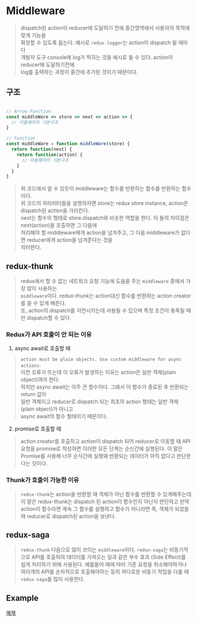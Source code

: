 # Middleware
> dispatch된 action이 reducer에 도달하기 전에 중간영역에서 사용자의 목적에 맞게 기능을  
> 확장할 수 있도록 돕는다. 예시로 `redux-logger`는 action이 dispatch 될 때마다  
> 개발자 도구 console에 log가 찍히는 것을 예시로 들 수 있다. action이 reducer에 도달하기전에  
> log를 출력하는 과정이 중간에 추가된 것이기 때문이다.

## 구조
```js

// Arrow Function
const middleWare => store => next => action => {
  // 미들웨어의 기본구조
}

// Function
const middleWare = function middleWare(store) {
  return function(next) {
    return function(action) {
      // 미들웨어의 기본구조
    }
  }
}
```
> 위 코드에서 알 수 있듯이 middleware는 함수를 반환하는 함수를 반환하는 함수이다.  
> 위 코드의 파라미터들을 설명하자면 store는 redux store instance, action은 dispatch된 action을 가리킨다.  
> next는 함수의 형태로 store.dispatch와 비슷한 역할을 한다. 이 둘의 차이점은 next(action)을 호출하면 그 다음에  
> 처리해야 할 middleware에게 action을 넘겨주고, 그 다음 middleware가 없다면 reducer에게 action을 넘겨준다는 것을  
> 의미한다.

## redux-thunk
> redux에서 할 수 없는 네트워크 요청 기능에 도움을 주는 `middleware` 중에서 가장 많이 사용하는  
> `middleware`이다. redux-thunk는 action대신 함수를 반환하는 action creator를 쓸 수 있게 해준다.  
> 또, action의 dispatch를 지연시키는데 사용될 수 있으며 특정 조건이 충족될 때만 dispatch할 수 있다.

### Redux가 API 호출이 안 되는 이유
1. async await로 호출할 때
> `action must be plain objects. Use custom middleware for async actions`.  
> 이런 오류가 뜨는데 이 오류가 발생하는 이유는 action은 일반 객체(plain object)여야 한다.  
> 하지만 async await는 아주 큰 함수이다. 그래서 이 함수가 종료된 후 반환되는 return 값이  
> 일반 객체이고 reducer로 dispatch 되는 최초의 action 형태는 일반 객체(plain object)가 아니고  
> async await의 함수 형태이기 때문이다.

2. promise로 호출할 때
> action creator를 호출하고 action이 dispatch 되어 reducer로 이동할 때 API요청을 promise로 작성하면
> 이러한 모든 단계는 순신간에 실행된다. 이 말은 Promise를 사용해 너무 순식간에 실행돼 반환되는 데이터가
> 아직 없다고 판단한다는 것이다.

### Thunk가 호출이 가능한 이유
> `redux-thunk`는 action을 반환할 때 객체가 아닌 함수를 반환할 수 있게해주는데 이 말은 redux-thunk는
> dispatch 된 action이 함수인지 아닌지 판단하고 만약 action이 함수라면 계속 그 함수를 실행하고 함수가 아니라면
> 즉, 객체가 되었을 때 reducer로 dispatch된 action을 보낸다.

## redux-saga
> `redux-thunk` 다음으로 많이 쓰이는 `middleware`이다. `redux-saga`는 비동기적으로 API를 호출하여
> 데이터를 가져오는 일과 같은 부수 효과 (Side Effect)를 쉽게 처리하기 위해 사용된다. 예를들어 때에 따라
> 기존 요청을 취소해야하거나 여러개의 API를 순차적으로 호출해야하는 등의 까다로운 비동기 작업을 다룰 때
> `redux-saga`를 많이 사용한다.

## Example
[예제](/Redux-Middleware-Practice)
